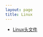 ```yaml
---
layout: page
title: Linux
---
```

<div class="">
    <ul class="hide">
        <li><a href="https://www.zybuluo.com/lanxinyuchs/note/39616">Linux头文件</a></li>
    </ul>
</div>